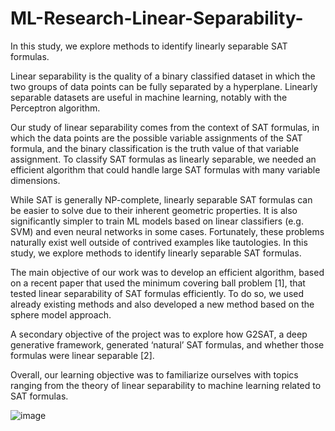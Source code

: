 # ML-Research-Linear-Separability-
In this study, we explore methods to identify linearly separable SAT formulas.

Linear separability is the quality of a binary classified dataset in which the two groups of data points can be fully separated by a hyperplane. Linearly separable datasets are useful in machine learning, notably with the Perceptron algorithm.

Our study of linear separability comes from the context of SAT formulas, in which the data points are the possible variable assignments of the SAT formula, and the binary classification is the truth value of that variable assignment. To classify SAT formulas as linearly separable, we needed an efficient algorithm that could handle large SAT formulas with many variable dimensions.

While SAT is generally NP-complete, linearly separable SAT formulas can be easier to solve due to their inherent geometric properties. It is also significantly simpler to train ML models based on linear classifiers (e.g. SVM) and even neural networks in some cases. Fortunately, these problems naturally exist well outside of contrived examples like tautologies. In this study, we explore methods to identify linearly separable SAT formulas.

The main objective of our work was to develop an efficient algorithm, based on a recent paper that used the minimum covering ball problem [1], that tested linear separability of SAT formulas efficiently. To do so, we used already existing methods and also developed a new method based on the sphere model approach.

A secondary objective of the project was to explore how G2SAT, a deep generative framework, generated ‘natural’ SAT formulas, and whether those formulas were linear separable [2].

Overall, our learning objective was to familiarize ourselves with topics ranging from the theory of linear separability to machine learning related to SAT formulas.

![image](https://github.com/user-attachments/assets/038087c1-dfb6-40f9-9c90-22d9a3844119)
